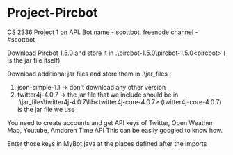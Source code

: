 # Project-Pircbot
CS 2336 Project 1 on API. Bot name - scottbot, freenode channel - #scottbot

Download Pircbot 1.5.0 and store it in .\pircbot-1.5.0\pircbot-1.5.0\<pircbot>
(<pirbot> is the jar file itself)

Download additional jar files and store them in .\jar_files :
  1. json-simple-1.1 -> don't download any other version
  2. twitter4j-4.0.7 -> the jar file that we include should be in .\jar_files\twitter4j-4.0.7\lib\<twitter4j-core-4.0.7> 
  (twitter4j-core-4.0.7) is the jar file we use
  
You need to create accounts and get API keys of Twitter, Open Weather Map, Youtube, Amdoren Time API
This can be easily googled to know how.

Enter those keys in MyBot.java at the places defined after the imports
